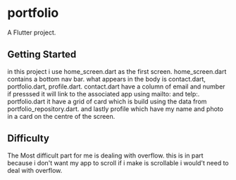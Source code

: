 # portfolio

A Flutter project.

## Getting Started

in this project i use home_screen.dart as the first screen. 
home_screen.dart contains a bottom nav bar. 
what appears in the body is contact.dart, portfolio.dart, profile.dart.
contact.dart have a column of email and number if presssed it will link to the associated app using mailto: and telp:. 
portfolio.dart it have a grid of card which is build using the data from portfolio_repository.dart. 
and lastly profile which have my name and photo in a card on the centre of the screen. 

## Difficulty

The Most difficult part for me is dealing with overflow. this is in part because i don't want my app to scroll if i make is scrollable i would't need to deal with overflow.
